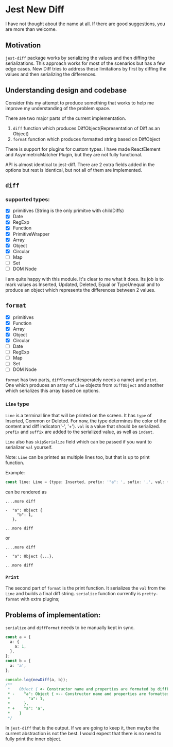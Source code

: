 # Jest New Diff

I have not thought about the name at all. If there are good suggestions, you are more than welcome.

## Motivation

`jest-diff` package works by serializing the values and then diffing the serializations. This approach works for most of the scenarios but has a few edge cases. New Diff tries to address these limitations by first by diffing the values and then serializing the differences.

## Understanding design and codebase

Consider this my attempt to produce something that works to help me improve my understanding of the problem space.

There are two major parts of the current implementation.

1. `diff` function which produces DiffObject(Representation of Diff as an Object)
2. `format` function which produces formatted string based on DiffObject

There is support for plugins for custom types. I have made ReactElement and AsymmetricMatcher Plugin, but they are not fully functional.

API is almost identical to jest-diff. There are 2 extra fields added in the options but rest is identical, but not all of them are implemented.

## `diff`

### supported types:

- [x] primitives (String is the only primitve with childDiffs)
- [x] Date
- [x] RegExp
- [x] Function
- [x] PrimitiveWrapper
- [x] Array
- [x] Object
- [x] Circular
- [ ] Map
- [ ] Set
- [ ] DOM Node

I am quite happy with this module. It's clear to me what it does. Its job is to mark values as Inserted, Updated, Deleted, Equal or TypeUnequal and to produce an object which represents the differences between 2 values.

## `format`

- [x] primitives
- [x] Function
- [x] Array
- [x] Object
- [x] Circular
- [ ] Date
- [ ] RegExp
- [ ] Map
- [ ] Set
- [ ] DOM Node

`format` has two parts, `diffFormat`(desperately needs a name) and `print`. One which produces an array of `Line` objects from `DiffObject` and another which serializes this array based on options.

### `Line` type

`Line` is a terminal line that will be printed on the screen. It has `type` of Inserted, Common or Deleted. For now, the type determines the color of the content and diff indicator('-', '+'). `val` is a value that should be serialized. `prefix` and `suffix` are added to the serialized value, as well as `indent`.

`Line` also has `skipSerialize` field which can be passed if you want to serializer `val` yourself.

Note: `Line` can be printed as multiple lines too, but that is up to print function.

Example:

```ts
const line: Line = {type: Inserted, prefix: '"a": ', sufix: ',', val: {b: 1}};
```

can be rendered as

```
....more diff

-  "a": Object {
     "b": 1,
   },

...more diff
```

or

```
....more diff

-  "a": Object {...},

...more diff
```

### `Print`

The second part of `format` is the print function. It serializes the `val` from the `Line` and builds a final diff string. `serialize` function currently is `pretty-format` with extra plugins;

## Problems of implementation:

`serialize` and `diffFormat` needs to be manually kept in sync.

```ts
const a = {
  a: {
    a: 1,
  },
};
const b = {
  a: 'a',
};

console.log(newDiff(a, b));
/**
 *    Object { <- Constructor name and properties are formated by diffFormat
 * -    "a": Object { <-- Constructor name and properties are formatted by serialize
 *        "a": 1,
 *      },
 * +    "a": 'a',
 *    }
 */
```

In `jest-diff` that is the output. If we are going to keep it, then maybe the current abstraction is not the best. I would expect that there is no need to fully print the inner object.
